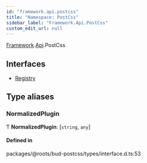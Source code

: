 ```yaml
---
id: "framework.api.postcss"
title: "Namespace: PostCss"
sidebar_label: "Framework.Api.PostCss"
custom_edit_url: null
---
```


[Framework](framework.md).[Api](framework.api.md).PostCss

## Interfaces

- [Registry](../interfaces/framework.api.postcss.registry.md)

## Type aliases

### NormalizedPlugin

Ƭ **NormalizedPlugin**: [`string`, `any`]

#### Defined in

packages/@roots/bud-postcss/types/interface.d.ts:53
